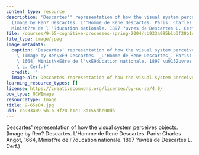 ```yaml
---
content_type: resource
description: 'Descartes'' representation of how the visual system perceives objects.
  (Image by Ren? Descartes. L''Homme de Rene Descartes. Paris: Charles Angot, 1664,
  Minist?re de l''?ducation nationale. 1897 ?uvres de Descartes L. Cerf.)'
file: /courses/9-65-cognitive-processes-spring-2004/cb933a095b1b3f28b1c18a155dbc00db_9-65s04.jpg
file_type: image/jpeg
image_metadata:
  caption: "Descartes' representation of how the visual system perceives objects.\
    \ (Image by Ren\xE9 Descartes. _L'Homme de Rene Descartes_. Paris: Charles Angot,\
    \ 1664, Minist\xE8re de l'\xE9ducation nationale. 1897 \u0152uvres de Descartes\
    \ L. Cerf.)"
  credit: ''
  image-alt: Descartes representation of how the visual system perceives objects.
learning_resource_types: []
license: https://creativecommons.org/licenses/by-nc-sa/4.0/
ocw_type: OCWImage
resourcetype: Image
title: 9-65s04.jpg
uid: cb933a09-5b1b-3f28-b1c1-8a155dbc00db
---
```

Descartes' representation of how the visual system perceives objects. (Image by Ren? Descartes. L'Homme de Rene Descartes. Paris: Charles Angot, 1664, Minist?re de l'?ducation nationale. 1897 ?uvres de Descartes L. Cerf.)